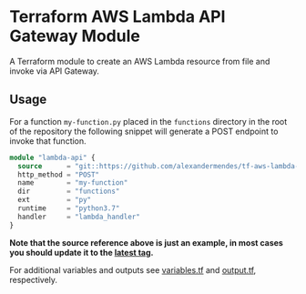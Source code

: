 # Terraform AWS Lambda API Gateway Module

A Terraform module to create an AWS Lambda resource from file and invoke via API Gateway.

## Usage

For a function `my-function.py` placed in the `functions` directory in the root
of the repository the following snippet will generate a POST endpoint to invoke
that function.

```terraform
module "lambda-api" {
  source      = "git::https://github.com/alexandermendes/tf-aws-lambda-api.git?ref=tags/v1.0.0"
  http_method = "POST"
  name        = "my-function"
  dir         = "functions"
  ext         = "py"
  runtime     = "python3.7"
  handler     = "lambda_handler"
}
```

**Note that the source reference above is just an example, in most cases you
should update it to the [latest tag](https://github.com/alexandermendes/tf-aws-lambda-api/tags).**

For additional variables and outputs see [variables.tf](./variables.tf) and
[output.tf](./output.tf), respectively.
